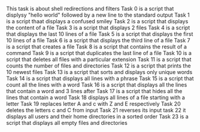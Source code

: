 This task is about shell redirections and filters
Task 0 is a script that displysy "hello world" followed by a new line to the standard output
Task 1 is a script thaat displays a confused smiley
Task 2 is a script that displays the content of a file
Task 3 is a script that displays 2 files
Task 4 is a script that displays the last 10 lines of a file 
Task 5 is a script that displays the first 10 lines of a file
Task 6 is a script that displays the third line of a file
Task 7 is a script that creates a file
Task 8 is a script that contains the result of a command
Task 9 is a script that duplicates the last line of a file
Task 10 is  a script that deletes all files with a particular extension
Task 11 is a script that counts the number of files and directories
Task 12 is a script that prints the 10 newest files
Task 13 is a script that sorts and displays only unique words
Task 14 is a script that displays all lines with a phrase
Task 15 is a script that count all the lines with a word
Task 16 is a script that displays all the lines that contain a word and 3 lines after
Task 17 is a script that hides all the lines that contain a word
Task 18 displays all lines of a  file starting with a letter
Task 19 replaces letter A and c with Z and E respectively
Task 20 deletes the letters c and C from input
Task 21 reverses its input
task 22 it displays all users and their home directories in a sorted order
Task 23 is a script that displays all empty files and directories  
